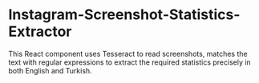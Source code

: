 # Instagram-Screenshot-Statistics-Extractor

This React component uses Tesseract to read screenshots, matches the text with regular expressions to extract the required statistics precisely in both English and Turkish.
